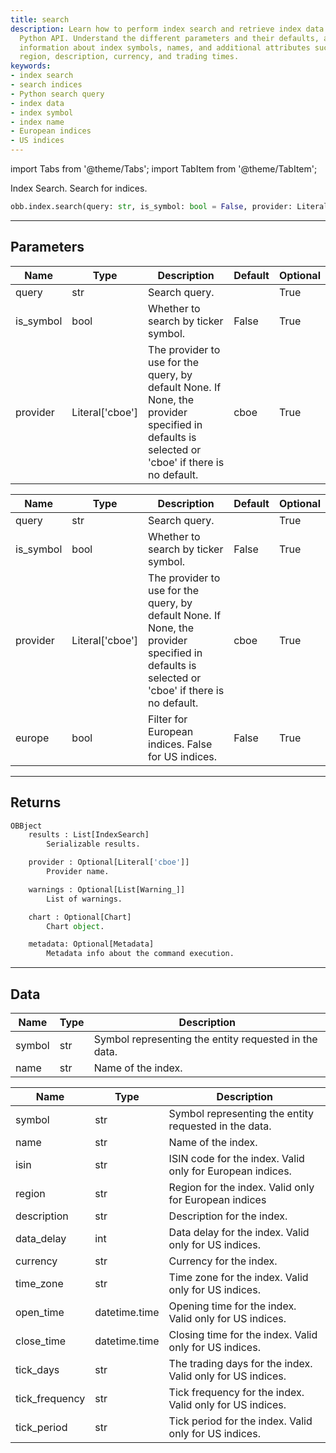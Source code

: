 ```yaml
---
title: search
description: Learn how to perform index search and retrieve index data using this
  Python API. Understand the different parameters and their defaults, and get detailed
  information about index symbols, names, and additional attributes such as ISIN code,
  region, description, currency, and trading times.
keywords:
- index search
- search indices
- Python search query
- index data
- index symbol
- index name
- European indices
- US indices
---
```



<!-- markdownlint-disable MD012 MD031 MD033 -->

import Tabs from '@theme/Tabs';
import TabItem from '@theme/TabItem';

Index Search. Search for indices.

```python wordwrap
obb.index.search(query: str, is_symbol: bool = False, provider: Literal[str] = cboe)
```

---

## Parameters

<Tabs>
<TabItem value="standard" label="Standard">

| Name | Type | Description | Default | Optional |
| ---- | ---- | ----------- | ------- | -------- |
| query | str | Search query. |  | True |
| is_symbol | bool | Whether to search by ticker symbol. | False | True |
| provider | Literal['cboe'] | The provider to use for the query, by default None. If None, the provider specified in defaults is selected or 'cboe' if there is no default. | cboe | True |
</TabItem>

<TabItem value='cboe' label='cboe'>

| Name | Type | Description | Default | Optional |
| ---- | ---- | ----------- | ------- | -------- |
| query | str | Search query. |  | True |
| is_symbol | bool | Whether to search by ticker symbol. | False | True |
| provider | Literal['cboe'] | The provider to use for the query, by default None. If None, the provider specified in defaults is selected or 'cboe' if there is no default. | cboe | True |
| europe | bool | Filter for European indices. False for US indices. | False | True |
</TabItem>

</Tabs>

---

## Returns

```python wordwrap
OBBject
    results : List[IndexSearch]
        Serializable results.

    provider : Optional[Literal['cboe']]
        Provider name.

    warnings : Optional[List[Warning_]]
        List of warnings.

    chart : Optional[Chart]
        Chart object.

    metadata: Optional[Metadata]
        Metadata info about the command execution.
```

---

## Data

<Tabs>
<TabItem value="standard" label="Standard">

| Name | Type | Description |
| ---- | ---- | ----------- |
| symbol | str | Symbol representing the entity requested in the data. |
| name | str | Name of the index. |
</TabItem>

<TabItem value='cboe' label='cboe'>

| Name | Type | Description |
| ---- | ---- | ----------- |
| symbol | str | Symbol representing the entity requested in the data. |
| name | str | Name of the index. |
| isin | str | ISIN code for the index. Valid only for European indices. |
| region | str | Region for the index. Valid only for European indices |
| description | str | Description for the index. |
| data_delay | int | Data delay for the index. Valid only for US indices. |
| currency | str | Currency for the index. |
| time_zone | str | Time zone for the index. Valid only for US indices. |
| open_time | datetime.time | Opening time for the index. Valid only for US indices. |
| close_time | datetime.time | Closing time for the index. Valid only for US indices. |
| tick_days | str | The trading days for the index. Valid only for US indices. |
| tick_frequency | str | Tick frequency for the index. Valid only for US indices. |
| tick_period | str | Tick period for the index. Valid only for US indices. |
</TabItem>

</Tabs>

